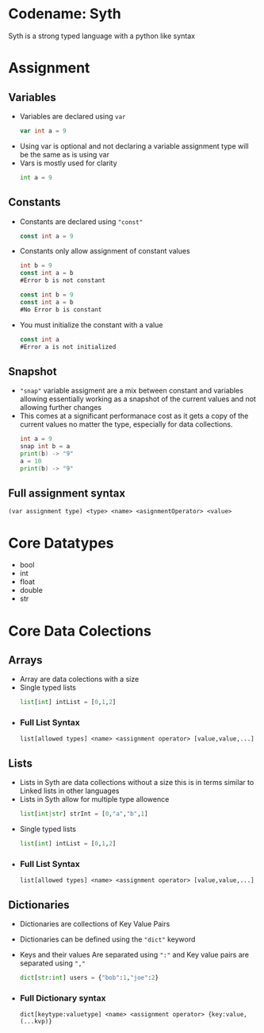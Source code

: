 # Codename: Syth
Syth is a strong typed language with a python like syntax
# Assignment
## Variables
- Variables are declared using `var`
    ```go
    var int a = 9
    ```
- Using var is optional and not declaring a variable assignment type will be the same as is using var
- Vars is mostly used for clarity
    ```py
    int a = 9
    ```
## Constants
- Constants are declared using `"const"`
    ```go
    const int a = 9
    ```
- Constants only allow assignment of constant values
    ```go
    int b = 9
    const int a = b
    #Error b is not constant
    ```
    ```go
    const int b = 9
    const int a = b
    #No Error b is constant
    ```
- You must initialize the constant with a value
    ``` go
    const int a
    #Error a is not initialized 
    ```
## Snapshot
- `"snap"` variable assigment are a mix between constant and variables allowing essentially working as a snapshot of the current values and not allowing further changes
- This comes at a significant performanace cost as it gets a copy of the current values no matter the type, especially for data collections.
    ```go
    int a = 9
    snap int b = a
    print(b) -> "9"
    a = 10
    print(b) -> "9"
    ```


## Full assignment syntax
```
(var assignment type) <type> <name> <asignmentOperator> <value>
```
# Core Datatypes
- bool
- int
- float
- double
- str
# Core Data Colections
## Arrays
- Array are data colections with a size
- Single typed lists
    ```py
    list[int] intList = [0,1,2]
    ```
- ### Full List Syntax 
    ```
    list[allowed types] <name> <assignment operator> [value,value,...]
    ```
## Lists
- Lists in Syth are data collections without a size this is in terms similar to Linked lists in other languages
- Lists in Syth allow for multiple type allowence 
    ```py
    list[int|str] strInt = [0,"a","b",1]
    ```
- Single typed lists
    ```py
    list[int] intList = [0,1,2]
    ```
- ### Full List Syntax 
    ```
    list[allowed types] <name> <assignment operator> [value,value,...]
    ```
## Dictionaries
- Dictionaries are collections of Key Value Pairs
- Dictionaries can be defined using the `"dict"` keyword

- Keys and their values Are separated using `":"` and Key value pairs are separated using `","`
   ```py
   dict[str:int] users = {"bob":1,"joe":2}
   ```
- ### Full Dictionary syntax
    ```
    dict[keytype:valuetype] <name> <assignment operator> {key:value,(...kvp)}
    ```